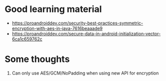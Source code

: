 # Good learning material
 - https://proandroiddev.com/security-best-practices-symmetric-encryption-with-aes-in-java-7616beaaade9
 - https://proandroiddev.com/secure-data-in-android-initialization-vector-6ca1c659762c

# Some thoughts
1. Can only use AES/GCM/NoPadding when using new API for encryption
